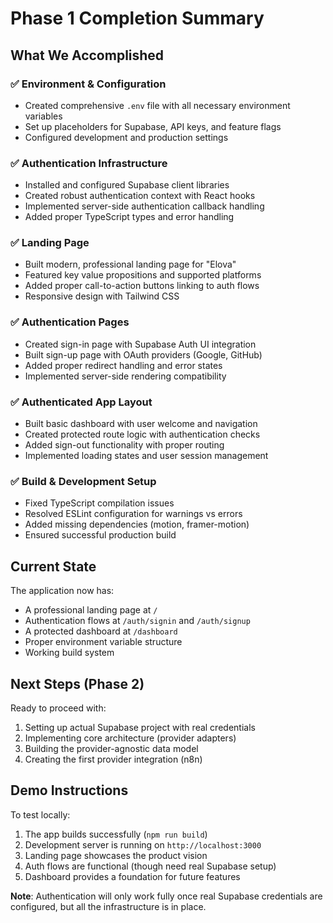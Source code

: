 # Phase 1 Completion Summary

## What We Accomplished

### ✅ Environment & Configuration
- Created comprehensive `.env` file with all necessary environment variables
- Set up placeholders for Supabase, API keys, and feature flags
- Configured development and production settings

### ✅ Authentication Infrastructure
- Installed and configured Supabase client libraries
- Created robust authentication context with React hooks
- Implemented server-side authentication callback handling
- Added proper TypeScript types and error handling

### ✅ Landing Page
- Built modern, professional landing page for "Elova"
- Featured key value propositions and supported platforms
- Added proper call-to-action buttons linking to auth flows
- Responsive design with Tailwind CSS

### ✅ Authentication Pages
- Created sign-in page with Supabase Auth UI integration
- Built sign-up page with OAuth providers (Google, GitHub)
- Added proper redirect handling and error states
- Implemented server-side rendering compatibility

### ✅ Authenticated App Layout
- Built basic dashboard with user welcome and navigation
- Created protected route logic with authentication checks
- Added sign-out functionality with proper routing
- Implemented loading states and user session management

### ✅ Build & Development Setup
- Fixed TypeScript compilation issues
- Resolved ESLint configuration for warnings vs errors
- Added missing dependencies (motion, framer-motion)
- Ensured successful production build

## Current State

The application now has:
- A professional landing page at `/`
- Authentication flows at `/auth/signin` and `/auth/signup`
- A protected dashboard at `/dashboard`
- Proper environment variable structure
- Working build system

## Next Steps (Phase 2)

Ready to proceed with:
1. Setting up actual Supabase project with real credentials
2. Implementing core architecture (provider adapters)
3. Building the provider-agnostic data model
4. Creating the first provider integration (n8n)

## Demo Instructions

To test locally:
1. The app builds successfully (`npm run build`)
2. Development server is running on `http://localhost:3000`
3. Landing page showcases the product vision
4. Auth flows are functional (though need real Supabase setup)
5. Dashboard provides a foundation for future features

**Note**: Authentication will only work fully once real Supabase credentials are configured, but all the infrastructure is in place.